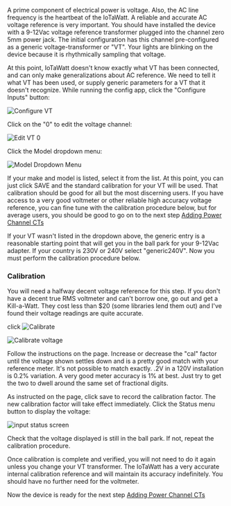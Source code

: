 A prime component of electrical power is voltage.  Also, the AC line frequency is the heartbeat of the IoTaWatt.  A reliable and accurate AC voltage reference is very important. You should have installed the device with a 9-12Vac voltage reference transformer plugged into the channel zero 5mm power jack. The initial configuration has this channel pre-configured as a generic voltage-transformer or "VT". Your lights are blinking on the device because it is rhythmically sampling that voltage.

At this point, IoTaWatt doesn't know exactly what VT has been connected, and can only make generalizations about AC reference.  We need to tell it what VT has been used, or supply generic parameters for a VT that it doesn't recognize. While running the config app, click the "Configure Inputs" button:

![Configure VT](https://screenshots.firefoxusercontent.com/images/b21a906d-c435-46e6-88b6-52470b24791f.png)

Click on the "0" to edit the voltage channel:

![Edit VT 0](https://screenshots.firefoxusercontent.com/images/2f44f403-9198-444d-8851-6bd7fe87bdaa.png)
 
Click the Model dropdown menu:

![Model Dropdown Menu](http://iotawatt.com/Images/Screenshot51.png)

If your make and model is listed, select it from the list.  At this point, you can just click SAVE and the standard calibration for your VT will be used.  That calibration should be good for all but the most discerning users.  If you have access to a very good voltmeter or other reliable high accuracy voltage reference, you can fine tune with the calibration procedure below, but for average users, you should be good to go on to the next step [Adding Power Channel CTs](https://github.com/boblemaire/IoTaWatt/wiki/Adding-Power-Channels-(CTs))

If your VT wasn't listed in the dropdown above, the generic entry is a reasonable starting point that will get you in the ball park for your 9-12Vac adapter. If your country is 230V or 240V select "generic240V".  Now you must perform the calibration procedure below.

### Calibration
You will need a halfway decent voltage reference for this step.  If you don't have a decent true RMS voltmeter and can't borrow one, go out and get a Kill-a-Watt.  They cost less than $20 (some libraries lend them out) and I've found their voltage readings are quite accurate. 

click ![Calibrate](http://iotawatt.com/Images/calibrate_button.PNG)

![Calibrate voltage](https://screenshots.firefoxusercontent.com/images/873a51d6-0da3-4810-846d-7ba4bf92ad2f.png)

Follow the instructions on the page. Increase or decrease the "cal" factor until the voltage shown settles down and is a pretty good match with your reference meter. It's not possible to match exactly.  .2V in a 120V installation is 0.2% variation.  A very good meter accuracy is 1% at best.  Just try to get the two to dwell around the same set of fractional digits.

As instructed on the page, click save to record the calibration factor.  The new calibration factor will take effect immediately. Click the Status menu button to display the voltage:

![input status screen](https://screenshots.firefoxusercontent.com/images/06d9207d-5586-403e-9cfd-2ff62ccad867.png)

Check that the voltage displayed is still in the ball park.  If not, repeat the calibration procedure.

Once calibration is complete and verified, you will not need to do it again unless you change your VT transformer.  The IoTaWatt has a very accurate internal calibration reference and will maintain its accuracy indefinitely. You should have no further need for the voltmeter.

Now the device is ready for the next step [Adding Power Channel CTs](https://github.com/boblemaire/IoTaWatt/wiki/Adding-Power-Channels-(CTs))


